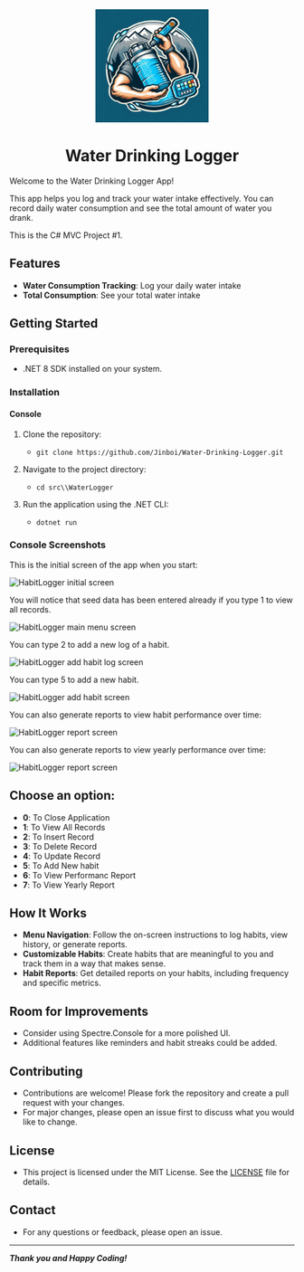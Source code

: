 <div align="center">

<img src="./img/waterDrinkingLoggerLogo.png" alt="waterDrinkingLoggerLogo" width="200px" />
<h1>Water Drinking Logger</h1>

</div>

Welcome to the Water Drinking Logger App!

This app helps you log and track your water intake effectively. You can record daily water consumption and see the total amount of water you drank.

This is the C# MVC Project #1.

## Features

- **Water Consumption Tracking**: Log your daily water intake
- **Total Consumption**: See your total water intake

## Getting Started

### Prerequisites

- .NET 8 SDK installed on your system.

### Installation

#### Console

1. Clone the repository:
	- `git clone https://github.com/Jinboi/Water-Drinking-Logger.git`

2. Navigate to the project directory:
	- `cd src\\WaterLogger`

3. Run the application using the .NET CLI:
	- `dotnet run`

### Console Screenshots

This is the initial screen of the app when you start:

![HabitLogger initial screen](./img/habitLoggerInitialScreen.PNG)

You will notice that seed data has been entered already if you type 1 to view all records.

![HabitLogger main menu screen](./img/habitLoggerMainMenu.PNG)

You can type 2 to add a new log of a habit.

![HabitLogger add habit log screen](./img/habitLoggerLogScreen.PNG)

You can type 5 to add a new habit.

![HabitLogger add habit screen](./img/habitLoggerAddHabit.PNG)


You can also generate reports to view habit performance over time:

![HabitLogger report screen](./img/habitLoggerReportScreen.PNG)

You can also generate reports to view yearly performance over time:

![HabitLogger report screen](./img/habitLoggerYearlyReportScreen.PNG)

## Choose an option:
- **0**: To Close Application
- **1**: To View All Records
- **2**: To Insert Record
- **3**: To Delete Record
- **4**: To Update Record
- **5**: To Add New habit 
- **6**: To View Performanc Report
- **7**: To View Yearly Report

## How It Works

- **Menu Navigation**: Follow the on-screen instructions to log habits, view history, or generate reports.
- **Customizable Habits**: Create habits that are meaningful to you and track them in a way that makes sense.
- **Habit Reports**: Get detailed reports on your habits, including frequency and specific metrics.

## Room for Improvements

- Consider using Spectre.Console for a more polished UI. 
- Additional features like reminders and habit streaks could be added.

## Contributing

- Contributions are welcome! Please fork the repository and create a pull request with your changes. 
- For major changes, please open an issue first to discuss what you would like to change.

## License

- This project is licensed under the MIT License. See the [LICENSE](./LICENSE) file for details.

## Contact

- For any questions or feedback, please open an issue.

---
***Thank you and Happy Coding!***
